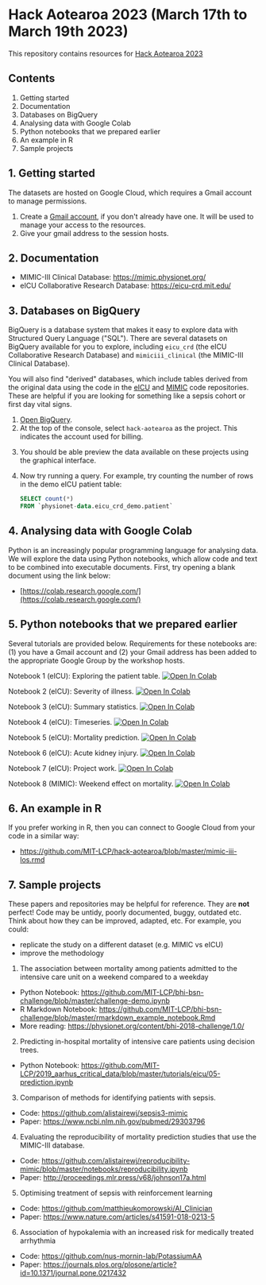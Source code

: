 # Hack Aotearoa 2023 (March 17th to March 19th 2023)

This repository contains resources for [Hack Aotearoa 2023](http://hackaotearoa.nz)

## Contents

1. Getting started
2. Documentation
3. Databases on BigQuery
4. Analysing data with Google Colab
5. Python notebooks that we prepared earlier
6. An example in R
7. Sample projects


## 1. Getting started

The datasets are hosted on Google Cloud, which requires a Gmail account to manage permissions.

1. Create a [Gmail account](https://www.google.com/gmail/about/), if you don't already have one. It will be used to manage your access to the resources.
2. Give your gmail address to the session hosts.

## 2. Documentation

- MIMIC-III Clinical Database: https://mimic.physionet.org/
- eICU Collaborative Research Database: https://eicu-crd.mit.edu/

## 3. Databases on BigQuery

BigQuery is a database system that makes it easy to explore data with Structured Query Language ("SQL"). There are several datasets on BigQuery available for you to explore, including `eicu_crd` (the eICU Collaborative Research Database) and `mimiciii_clinical` (the MIMIC-III Clinical Database).

You will also find "derived" databases, which include tables derived from the original data using the code in the [eICU](https://github.com/MIT-LCP/eicu-code) and [MIMIC](https://github.com/MIT-LCP/mimic-code) code repositories. These are helpful if you are looking for something like a sepsis cohort or first day vital signs.

1. [Open BigQuery](https://console.cloud.google.com/bigquery?project=physionet-data).
2. At the top of the console, select `hack-aotearoa` as the project. This indicates the account used for billing.
<!-- 3. "Pin" a project to the resources menu to view available datasets. In the Resources menu on the left, click "Add data", "Pin a project", then add the following project names: `physionet-data` and `hack-aotearoa`. -->
3. You should be able preview the data available on these projects using the graphical interface.
4. Now try running a query. For example, try counting the number of rows in the demo eICU patient table:

   ```SQL
   SELECT count(*)
   FROM `physionet-data.eicu_crd_demo.patient` 
   ```

## 4. Analysing data with Google Colab

Python is an increasingly popular programming language for analysing data. We will explore the data using Python notebooks, which allow code and text to be combined into executable documents. First, try opening a blank document using the link below:

- [https://colab.research.google.com/](https://colab.research.google.com/)

## 5. Python notebooks that we prepared earlier

Several tutorials are provided below. Requirements for these notebooks are: (1) you have a Gmail account and (2) your Gmail address has been added to the appropriate Google Group by the workshop hosts.

Notebook 1 (eICU): Exploring the patient table. <a href="https://colab.research.google.com/github/MIT-LCP/hack-aotearoa/blob/master/01_explore_patients.ipynb" target="_parent"><img src="https://colab.research.google.com/assets/colab-badge.svg" alt="Open In Colab"/></a>

Notebook 2 (eICU): Severity of illness. <a href="https://colab.research.google.com/github/MIT-LCP/hack-aotearoa/blob/master/02_severity_of_illness.ipynb" target="_parent"><img src="https://colab.research.google.com/assets/colab-badge.svg" alt="Open In Colab"/></a>

Notebook 3 (eICU): Summary statistics. <a href="https://colab.research.google.com/github/MIT-LCP/hack-aotearoa/blob/master/03_summary_statistics.ipynb" target="_parent"><img src="https://colab.research.google.com/assets/colab-badge.svg" alt="Open In Colab"/></a>

Notebook 4 (eICU): Timeseries. <a href="https://colab.research.google.com/github/MIT-LCP/hack-aotearoa/blob/master/04_timeseries.ipynb" target="_parent"><img src="https://colab.research.google.com/assets/colab-badge.svg" alt="Open In Colab"/></a>

Notebook 5 (eICU): Mortality prediction. <a href="https://colab.research.google.com/github/MIT-LCP/hack-aotearoa/blob/master/05_mortality_prediction.ipynb" target="_parent"><img src="https://colab.research.google.com/assets/colab-badge.svg" alt="Open In Colab"/></a>

Notebook 6 (eICU): Acute kidney injury. <a href="https://colab.research.google.com/github/MIT-LCP/hack-aotearoa/blob/master/06_aki_project.ipynb" target="_parent"><img src="https://colab.research.google.com/assets/colab-badge.svg" alt="Open In Colab"/></a>

Notebook 7 (eICU): Project work. <a href="https://colab.research.google.com/github/MIT-LCP/hack-aotearoa/blob/master/07_project_work.ipynb" target="_parent"><img src="https://colab.research.google.com/assets/colab-badge.svg" alt="Open In Colab"/></a>

Notebook 8 (MIMIC): Weekend effect on mortality. <a href="https://colab.research.google.com/github/MIT-LCP/hack-aotearoa/blob/master/mimic-weekend-effect.ipynb" target="_parent"><img src="https://colab.research.google.com/assets/colab-badge.svg" alt="Open In Colab"/></a>

## 6. An example in R

If you prefer working in R, then you can connect to Google Cloud from your code in a similar way:

- https://github.com/MIT-LCP/hack-aotearoa/blob/master/mimic-iii-los.rmd

## 7. Sample projects

These papers and repositories may be helpful for reference. They are **not** perfect! Code may be untidy, poorly documented, buggy, outdated etc. Think about how they can be improved, adapted, etc. For example, you could:

- replicate the study on a different dataset (e.g. MIMIC vs eICU)
- improve the methodology

1. The association between mortality among patients admitted to the intensive care unit on a weekend compared to a weekday

- Python Notebook: https://github.com/MIT-LCP/bhi-bsn-challenge/blob/master/challenge-demo.ipynb
- R Markdown Notebook: https://github.com/MIT-LCP/bhi-bsn-challenge/blob/master/rmarkdown_example_notebook.Rmd
- More reading: https://physionet.org/content/bhi-2018-challenge/1.0/

2. Predicting in-hospital mortality of intensive care patients using decision trees.

- Python Notebook: https://github.com/MIT-LCP/2019_aarhus_critical_data/blob/master/tutorials/eicu/05-prediction.ipynb 

3. Comparison of methods for identifying patients with sepsis.

- Code: https://github.com/alistairewj/sepsis3-mimic
- Paper: https://www.ncbi.nlm.nih.gov/pubmed/29303796

4. Evaluating the reproducibility of mortality prediction studies that use the MIMIC-III database. 

- Code: https://github.com/alistairewj/reproducibility-mimic/blob/master/notebooks/reproducibility.ipynb
- Paper: http://proceedings.mlr.press/v68/johnson17a.html

5. Optimising treatment of sepsis with reinforcement learning

- Code: https://github.com/matthieukomorowski/AI_Clinician
- Paper: https://www.nature.com/articles/s41591-018-0213-5

6. Association of hypokalemia with an increased risk for medically treated arrhythmia

- Code: https://github.com/nus-mornin-lab/PotassiumAA
- Paper: https://journals.plos.org/plosone/article?id=10.1371/journal.pone.0217432
